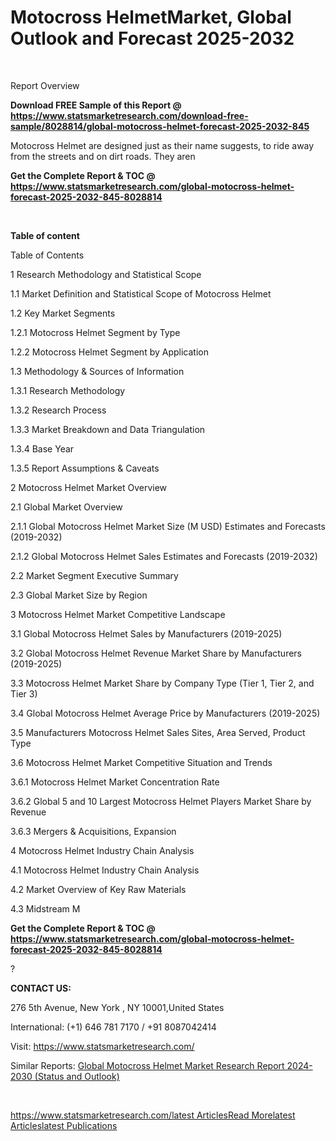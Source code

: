 <h1>Motocross HelmetMarket, Global Outlook and Forecast 2025-2032</h1><br/><p>Report Overview</p>
 
 
 
 <p><strong>Download FREE Sample of this Report @ <a href="https://www.statsmarketresearch.com/download-free-sample/8028814/global-motocross-helmet-forecast-2025-2032-845">https://www.statsmarketresearch.com/download-free-sample/8028814/global-motocross-helmet-forecast-2025-2032-845</a></strong></p>
 
 
 
 <p>Motocross Helmet are designed just as their name suggests, to ride away from the streets and on dirt roads. They aren</p>
 
 
 
 <div><b>Get the Complete Report & TOC @ <a href="https://www.statsmarketresearch.com/global-motocross-helmet-forecast-2025-2032-845-8028814">https://www.statsmarketresearch.com/global-motocross-helmet-forecast-2025-2032-845-8028814</a></b></div>
 
 
 
 <p><br />
 
 <b>Table of content</b></p>
 
 
 
 <p>Table of Contents<br />
 
 1 Research Methodology and Statistical Scope<br />
 
 1.1 Market Definition and Statistical Scope of Motocross Helmet<br />
 
 1.2 Key Market Segments<br />
 
 1.2.1 Motocross Helmet Segment by Type<br />
 
 1.2.2 Motocross Helmet Segment by Application<br />
 
 1.3 Methodology & Sources of Information<br />
 
 1.3.1 Research Methodology<br />
 
 1.3.2 Research Process<br />
 
 1.3.3 Market Breakdown and Data Triangulation<br />
 
 1.3.4 Base Year<br />
 
 1.3.5 Report Assumptions & Caveats<br />
 
 2 Motocross Helmet Market Overview<br />
 
 2.1 Global Market Overview<br />
 
 2.1.1 Global Motocross Helmet Market Size (M USD) Estimates and Forecasts (2019-2032)<br />
 
 2.1.2 Global Motocross Helmet Sales Estimates and Forecasts (2019-2032)<br />
 
 2.2 Market Segment Executive Summary<br />
 
 2.3 Global Market Size by Region<br />
 
 3 Motocross Helmet Market Competitive Landscape<br />
 
 3.1 Global Motocross Helmet Sales by Manufacturers (2019-2025)<br />
 
 3.2 Global Motocross Helmet Revenue Market Share by Manufacturers (2019-2025)<br />
 
 3.3 Motocross Helmet Market Share by Company Type (Tier 1, Tier 2, and Tier 3)<br />
 
 3.4 Global Motocross Helmet Average Price by Manufacturers (2019-2025)<br />
 
 3.5 Manufacturers Motocross Helmet Sales Sites, Area Served, Product Type<br />
 
 3.6 Motocross Helmet Market Competitive Situation and Trends<br />
 
 3.6.1 Motocross Helmet Market Concentration Rate<br />
 
 3.6.2 Global 5 and 10 Largest Motocross Helmet Players Market Share by Revenue<br />
 
 3.6.3 Mergers & Acquisitions, Expansion<br />
 
 4 Motocross Helmet Industry Chain Analysis<br />
 
 4.1 Motocross Helmet Industry Chain Analysis<br />
 
 4.2 Market Overview of Key Raw Materials<br />
 
 4.3 Midstream M</p>
 
 
 
 <div><b>Get the Complete Report & TOC @ <a href="https://www.statsmarketresearch.com/global-motocross-helmet-forecast-2025-2032-845-8028814">https://www.statsmarketresearch.com/global-motocross-helmet-forecast-2025-2032-845-8028814</a></b></div>
 
 
 
 <p>? </p>
 
 
 
 <p><b>CONTACT US:</b><br />
 
 276 5th Avenue, New York , NY 10001,United States<br />
 
 International: (+1) 646 781 7170 / +91 8087042414<br />
 
 Visit: <a href="https://www.statsmarketresearch.com/">https://www.statsmarketresearch.com/</a><br />
 
 Similar Reports: <a href="https://www.statsmarketresearch.com/global-motocross-helmet-forecast-2025-2032-845-8028814">Global Motocross Helmet Market Research Report 2024-2030 (Status and Outlook)</a><br />
 
 <br />
 
 <a href="https://gyeongbokgung.com">https://www.statsmarketresearch.com/</a><a href="https://hallyeomaritime.com">latest Articles</a><a href="https://jingwansa.com">Read More</a><a href="https://nguoiviet.jp/">latest Articles</a><a href="https://www.intelmarketresearch.com/">latest Publications</a></p>